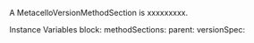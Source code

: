 A MetacelloVersionMethodSection is xxxxxxxxx.Instance Variables	block:		<Object>	methodSections:		<Object>	parent:		<Object>	versionSpec:		<Object>block	- xxxxxmethodSections	- xxxxxparent	- xxxxxversionSpec	- xxxxx
